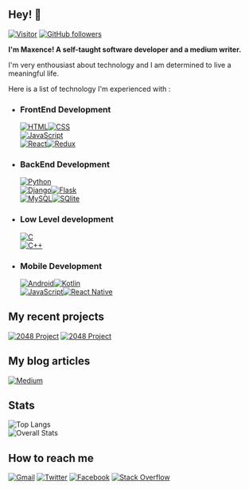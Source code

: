 ## Hey! 👋

[![Visitor](https://visitor-badge.laobi.icu/badge?page_id=MaxoozX.MaxoozX)](https://github.com/MaxoozX) [![GitHub followers](https://shields.io/github/followers/MaxoozX.svg?label=Follow&style=social)](https://github.com/MaxoozX,tab=followers)

**I'm Maxence!
A self-taught software developer and a medium writer.**


I'm very enthousiast about technology and I am determined to live a meaningful life.

Here is a list of technology I'm experienced with :

- ### FrontEnd Development
    [![HTML](https://img.shields.io/badge/HTML5-E34F26?style=for-the-badge&logo=html5&logoColor=white)]()[![CSS](https://img.shields.io/badge/CSS3-1572B6?style=for-the-badge&logo=css3&logoColor=white)]()
    <br>
    [![JavaScript](https://img.shields.io/badge/JavaScript-F7DF1E?style=for-the-badge&logo=javascript&logoColor=black)]()
    <br>
    [![React](https://img.shields.io/badge/React-20232A?style=for-the-badge&logo=react&logoColor=61DAFB)]()[![Redux](https://img.shields.io/badge/Redux-593D88?style=for-the-badge&logo=redux&logoColor=white)]()

- ### BackEnd Development

    [![Python](https://img.shields.io/badge/Python-3776AB?style=for-the-badge&logo=python&logoColor=white)]()
    <br>
    [![Django](https://img.shields.io/badge/Django-092E20?style=for-the-badge&logo=django&logoColor=white)]()[![Flask](https://img.shields.io/badge/Flask-000000?style=for-the-badge&logo=flask&logoColor=white)]()
    <br>
    [![MySQL](https://img.shields.io/badge/MySQL-00000F?style=for-the-badge&logo=mysql&logoColor=white)]()[![SQlite](https://img.shields.io/badge/SQLite-07405E?style=for-the-badge&logo=sqlite&logoColor=white)]()

- ### Low Level development

    [![C](https://img.shields.io/badge/C-00599C?style=for-the-badge&logo=c&logoColor=white)]()
    <br>
    [![C++](https://img.shields.io/badge/C%2B%2B-00599C?style=for-the-badge&logo=c%2B%2B&logoColor=white)]()

- ### Mobile Development
    [![Android](https://img.shields.io/badge/Android-3DDC84?style=for-the-badge&logo=android&logoColor=white)]()[![Kotlin](https://img.shields.io/badge/Kotlin-0095D5?&style=for-the-badge&logo=kotlin&logoColor=white)]()
    <br>
    [![JavaScript](https://img.shields.io/badge/JavaScript-F7DF1E?style=for-the-badge&logo=javascript&logoColor=black)]()[![React Native](https://img.shields.io/badge/React_Native-20232A?style=for-the-badge&logo=react&logoColor=61DAFB)]()

## My recent projects

[![2048 Project](https://github-readme-stats.vercel.app/api/pin/?username=MaxoozX&repo=selfmade-2048&show_owner=True)]() [![2048 Project](https://github-readme-stats.vercel.app/api/pin/?username=MaxoozX&repo=web-calculator&show_owner=True)]()

## My blog articles

[![Medium](https://img.shields.io/badge/Medium-12100E?style=for-the-badge&logo=medium&logoColor=white)](https://medium.com/@maxence.lq)

## Stats

![Top Langs](https://github-readme-stats.vercel.app/api/top-langs/?username=laxmena&layout=compact)
<br>
![Overall Stats](https://github-readme-stats.vercel.app/api?username=MaxoozX&count_private=true&show_icons=true&hide=contribs)

## How to reach me

[![Gmail](https://img.shields.io/badge/Gmail-D14836?style=for-the-badge&logo=gmail&logoColor=white)](mailto:maxence.lq@gmail.com) [![Twitter](https://img.shields.io/badge/Twitter-1DA1F2?style=for-the-badge&logo=twitter&logoColor=white)](https://twitter.com/LqMaxence) [![Facebook](https://img.shields.io/badge/Facebook-1877F2?style=for-the-badge&logo=facebook&logoColor=white)](https://www.facebook.com/maxence.lq/) [![Stack Overflow](https://img.shields.io/badge/Stack_Overflow-FE7A16?style=for-the-badge&logo=stack-overflow&logoColor=white)](https://stackoverflow.com/users/14884109/maxooz)
